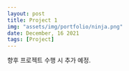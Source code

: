 ```yaml
---
layout: post
title: Project 1
img: "assets/img/portfolio/ninja.png"
date: December, 16 2021
tags: [Project]
---
```


향후 프로젝트 수행 시 추가 예정.


